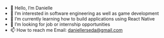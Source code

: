 - 👋 Hello, I’m Danielle 
- 👀 I’m interested in software engineering as well as game development 
- 🌱 I’m currently learning how to build applications using React Native 
- 💞️ I’m looking for job or internship opportunities
- 📫 How to reach me
  Email: daniellerseda@gmail.com

<!---
NelliSeda/NelliSeda is a ✨ special ✨ repository because its `README.md` (this file) appears on your GitHub profile.
You can click the Preview link to take a look at your changes.
--->

